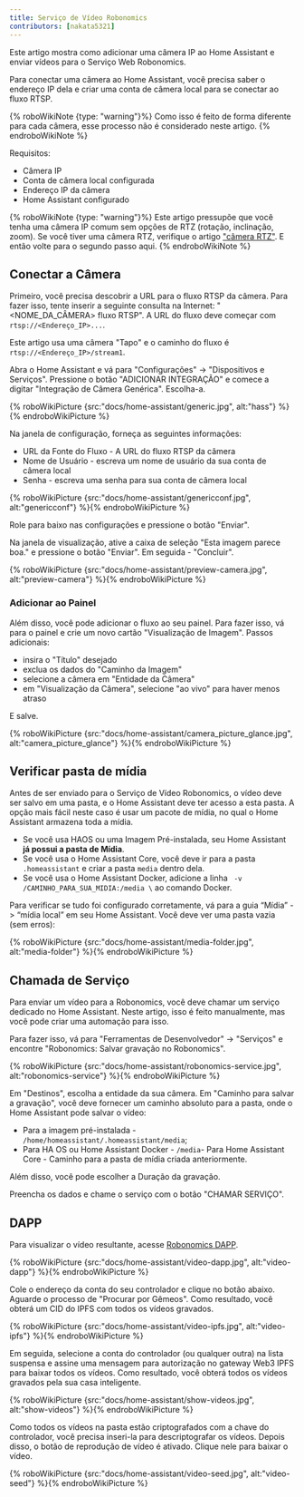 ```yaml
---
title: Serviço de Vídeo Robonomics
contributors: [nakata5321]
---
```


Este artigo mostra como adicionar uma câmera IP ao Home Assistant e enviar vídeos para o Serviço Web Robonomics.

Para conectar uma câmera ao Home Assistant, você precisa saber o endereço IP dela e criar uma conta de câmera local para se conectar ao fluxo RTSP.

{% roboWikiNote {type: "warning"}%} Como isso é feito de forma diferente para cada câmera, esse processo não é considerado neste artigo.
{% endroboWikiNote %}

Requisitos:
- Câmera IP
- Conta de câmera local configurada
- Endereço IP da câmera
- Home Assistant configurado

{% roboWikiNote {type: "warning"}%} Este artigo pressupõe que você tenha uma câmera IP comum sem opções de RTZ (rotação, inclinação, zoom). Se você tiver uma câmera RTZ, verifique o artigo ["câmera RTZ"](docs/ptz-camera). E então volte para o segundo passo aqui. {% endroboWikiNote %}

## Conectar a Câmera

Primeiro, você precisa descobrir a URL para o fluxo RTSP da câmera.
Para fazer isso, tente inserir a seguinte consulta na Internet: "<NOME_DA_CÂMERA> fluxo RTSP".
A URL do fluxo deve começar com `rtsp://<Endereço_IP>...`.

Este artigo usa uma câmera "Tapo" e o caminho do fluxo é `rtsp://<Endereço_IP>/stream1`.

Abra o Home Assistant e vá para "Configurações" -> "Dispositivos e Serviços". Pressione o botão "ADICIONAR INTEGRAÇÃO" e comece a digitar "Integração de Câmera Genérica". Escolha-a.

{% roboWikiPicture {src:"docs/home-assistant/generic.jpg", alt:"hass"} %}{% endroboWikiPicture %}

Na janela de configuração, forneça as seguintes informações:
- URL da Fonte do Fluxo - A URL do fluxo RTSP da câmera
- Nome de Usuário - escreva um nome de usuário da sua conta de câmera local
- Senha - escreva uma senha para sua conta de câmera local

{% roboWikiPicture {src:"docs/home-assistant/genericconf.jpg", alt:"genericconf"} %}{% endroboWikiPicture %}

Role para baixo nas configurações e pressione o botão "Enviar".

Na janela de visualização, ative a caixa de seleção "Esta imagem parece boa." e pressione o botão "Enviar". Em seguida - "Concluir".

{% roboWikiPicture {src:"docs/home-assistant/preview-camera.jpg", alt:"preview-camera"} %}{% endroboWikiPicture %}

### Adicionar ao Painel

Além disso, você pode adicionar o fluxo ao seu painel. Para fazer isso, vá para o painel e crie um novo cartão "Visualização de Imagem". Passos adicionais:
- insira o "Título" desejado
- exclua os dados do "Caminho da Imagem"
- selecione a câmera em "Entidade da Câmera"
- em "Visualização da Câmera", selecione "ao vivo" para haver menos atraso

E salve.

{% roboWikiPicture {src:"docs/home-assistant/camera_picture_glance.jpg", alt:"camera_picture_glance"} %}{% endroboWikiPicture %}


## Verificar pasta de mídia

Antes de ser enviado para o Serviço de Vídeo Robonomics, o vídeo deve ser salvo em uma pasta, e o Home Assistant deve ter acesso a esta pasta.
A opção mais fácil neste caso é usar um pacote de mídia, no qual o Home Assistant armazena toda a mídia.

- Se você usa HAOS ou uma Imagem Pré-instalada, seu Home Assistant **já possui a pasta de Mídia**.
- Se você usa o Home Assistant Core, você deve ir para a pasta `.homeassistant` e criar a pasta `media` dentro dela.
- Se você usa o Home Assistant Docker, adicione a linha ` -v /CAMINHO_PARA_SUA_MIDIA:/media \` ao comando Docker.

Para verificar se tudo foi configurado corretamente, vá para a guia “Mídia” -> “mídia local” em seu Home Assistant.
Você deve ver uma pasta vazia (sem erros):

{% roboWikiPicture {src:"docs/home-assistant/media-folder.jpg", alt:"media-folder"} %}{% endroboWikiPicture %}

## Chamada de Serviço

Para enviar um vídeo para a Robonomics, você deve chamar um serviço dedicado no Home Assistant.
Neste artigo, isso é feito manualmente, mas você pode criar uma automação para isso.

Para fazer isso, vá para "Ferramentas de Desenvolvedor" -> "Serviços" e encontre "Robonomics: Salvar gravação no Robonomics".

{% roboWikiPicture {src:"docs/home-assistant/robonomics-service.jpg", alt:"robonomics-service"} %}{% endroboWikiPicture %}

Em "Destinos", escolha a entidade da sua câmera.
Em "Caminho para salvar a gravação", você deve fornecer um caminho absoluto para a pasta,
onde o Home Assistant pode salvar o vídeo:
- Para a imagem pré-instalada - `/home/homeassistant/.homeassistant/media`;
- Para HA OS ou Home Assistant Docker - `/media`- Para Home Assistant Core - Caminho para a pasta de mídia criada anteriormente.

Além disso, você pode escolher a Duração da gravação.

Preencha os dados e chame o serviço com o botão "CHAMAR SERVIÇO".

## DAPP

Para visualizar o vídeo resultante, acesse [Robonomics DAPP](https://vol4tim.github.io/videostream/).

{% roboWikiPicture {src:"docs/home-assistant/video-dapp.jpg", alt:"video-dapp"} %}{% endroboWikiPicture %}

Cole o endereço da conta do seu controlador e clique no botão abaixo. Aguarde o processo de "Procurar por Gêmeos".
Como resultado, você obterá um CID do IPFS com todos os vídeos gravados.

{% roboWikiPicture {src:"docs/home-assistant/video-ipfs.jpg", alt:"video-ipfs"} %}{% endroboWikiPicture %}

Em seguida, selecione a conta do controlador (ou qualquer outra) na lista suspensa e assine uma mensagem para autorização no gateway Web3 IPFS para baixar todos os vídeos. Como resultado, você obterá todos os vídeos gravados pela sua casa inteligente.

{% roboWikiPicture {src:"docs/home-assistant/show-videos.jpg", alt:"show-videos"} %}{% endroboWikiPicture %}

Como todos os vídeos na pasta estão criptografados com a chave do controlador, você precisa inseri-la para descriptografar os vídeos.
Depois disso, o botão de reprodução de vídeo é ativado. Clique nele para baixar o vídeo.

{% roboWikiPicture {src:"docs/home-assistant/video-seed.jpg", alt:"video-seed"} %}{% endroboWikiPicture %}